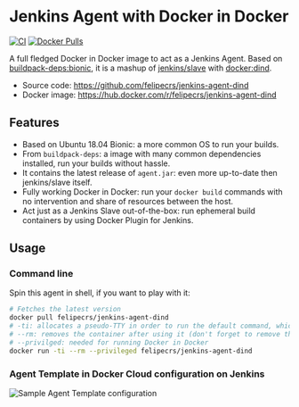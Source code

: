 # Jenkins Agent with Docker in Docker

[![CI](https://github.com/felipecrs/jenkins-agent-dind/workflows/ci/badge.svg?branch=master&event=push)](https://github.com/felipecrs/jenkins-agent-dind/actions?query=workflow%3Aci+branch%3Amaster+event%3Apush)
[![Docker Pulls](https://img.shields.io/docker/pulls/felipecrs/jenkins-agent-dind)](https://hub.docker.com/r/felipecrs/jenkins-agent-dind)

A full fledged Docker in Docker image to act as a Jenkins Agent. Based on [buildpack-deps:bionic](https://github.com/docker-library/buildpack-deps/blob/master/bionic/Dockerfile), it is a mashup of [jenkins/slave](https://github.com/jenkinsci/docker-slave/blob/master/Dockerfile) with [docker:dind](https://github.com/docker-library/docker/blob/master/Dockerfile-dind.template).

- Source code: <https://github.com/felipecrs/jenkins-agent-dind>
- Docker image: <https://hub.docker.com/r/felipecrs/jenkins-agent-dind>

## Features

- Based on Ubuntu 18.04 Bionic: a more common OS to run your builds.
- From `buildpack-deps`: a image with many common dependencies installed, run your builds without hassle.
- It contains the latest release of `agent.jar`: even more up-to-date then jenkins/slave itself.
- Fully working Docker in Docker: run your `docker build` commands with no intervention and share of resources between the host.
- Act just as a Jenkins Slave out-of-the-box: run ephemeral build containers by using Docker Plugin for Jenkins.

## Usage

### Command line

Spin this agent in shell, if you want to play with it:

```sh
# Fetches the latest version
docker pull felipecrs/jenkins-agent-dind
# -ti: allocates a pseudo-TTY in order to run the default command, which is bash
# --rm: removes the container after using it (don't forget to remove the volumes created by it)
# --privilged: needed for running Docker in Docker
docker run -ti --rm --privileged felipecrs/jenkins-agent-dind
```

### Agent Template in Docker Cloud configuration on Jenkins

![Sample Agent Template configuration](docs/jenkins-agent-template-sample.png)
